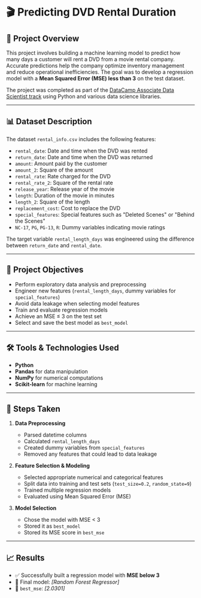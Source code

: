 # 🎬 Predicting DVD Rental Duration

## 📌 Project Overview

This project involves building a machine learning model to predict how many days a customer will rent a DVD from a movie rental company. Accurate predictions help the company optimize inventory management and reduce operational inefficiencies. The goal was to develop a regression model with a **Mean Squared Error (MSE) less than 3** on the test dataset.

The project was completed as part of the [DataCamp Associate Data Scientist track](https://app.datacamp.com/learn/career-tracks/associate-data-scientist-in-python) using Python and various data science libraries.

---

## 📊 Dataset Description

The dataset `rental_info.csv` includes the following features:

- `rental_date`: Date and time when the DVD was rented
- `return_date`: Date and time when the DVD was returned
- `amount`: Amount paid by the customer
- `amount_2`: Square of the amount
- `rental_rate`: Rate charged for the DVD
- `rental_rate_2`: Square of the rental rate
- `release_year`: Release year of the movie
- `length`: Duration of the movie in minutes
- `length_2`: Square of the length
- `replacement_cost`: Cost to replace the DVD
- `special_features`: Special features such as "Deleted Scenes" or "Behind the Scenes"
- `NC-17`, `PG`, `PG-13`, `R`: Dummy variables indicating movie ratings

The target variable `rental_length_days` was engineered using the difference between `return_date` and `rental_date`.

---

## 🧪 Project Objectives

- Perform exploratory data analysis and preprocessing
- Engineer new features (`rental_length_days`, dummy variables for `special_features`)
- Avoid data leakage when selecting model features
- Train and evaluate regression models
- Achieve an MSE ≤ 3 on the test set
- Select and save the best model as `best_model`

---

## 🛠️ Tools & Technologies Used

- **Python**
- **Pandas** for data manipulation
- **NumPy** for numerical computations
- **Scikit-learn** for machine learning

---

## 🚀 Steps Taken

1. **Data Preprocessing**  
   - Parsed datetime columns  
   - Calculated `rental_length_days`  
   - Created dummy variables from `special_features`  
   - Removed any features that could lead to data leakage

2. **Feature Selection & Modeling**  
   - Selected appropriate numerical and categorical features  
   - Split data into training and test sets (`test_size=0.2`, `random_state=9`)  
   - Trained multiple regression models  
   - Evaluated using Mean Squared Error (MSE)

3. **Model Selection**  
   - Chose the model with MSE < 3  
   - Stored it as `best_model`  
   - Stored its MSE score in `best_mse`

---

## 📈 Results

- ✅ Successfully built a regression model with **MSE below 3**
- 📌 Final model: *[Random Forest Regressor]*
- 🧮 `best_mse`: *[2.0301]*



